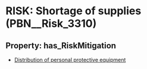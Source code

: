 # RISK: __Shortage of supplies__ (PBN__Risk_3310)

## Property: has_RiskMitigation

* [Distribution of personal protective equipment](PBN__Mitigation_1976)

